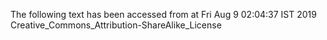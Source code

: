 The following text has been accessed from at Fri Aug 9 02:04:37 IST 2019
Creative_Commons_Attribution-ShareAlike_License
